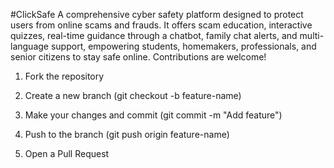 #ClickSafe 
A comprehensive cyber safety platform designed to protect users from online scams and frauds. It offers scam education, interactive quizzes, real-time guidance through a chatbot, family chat alerts, and multi-language support, empowering students, homemakers, professionals, and senior citizens to stay safe online.
Contributions are welcome!

1. Fork the repository


2. Create a new branch (git checkout -b feature-name)


3. Make your changes and commit (git commit -m "Add feature")


4. Push to the branch (git push origin feature-name)


5. Open a Pull Request

